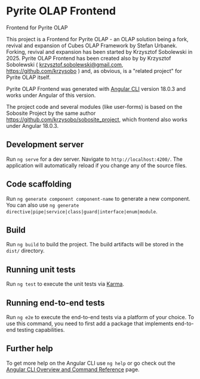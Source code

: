 # Pyrite OLAP Frontend
Frontend for Pyrite OLAP

This project is a Frontend for Pyrite OLAP - an OLAP solution being a fork, revival and expansion of Cubes OLAP Framework by Stefan Urbanek. Forking, revival and expansion has been started by Krzysztof Sobolewski in 2025.
Pyrite OLAP Frontend has been created also by  by Krzysztof Sobolewski ( <krzysztof.sobolewski@gmail.com>, https://github.com/krzysobo ) and, as obvious, is a "related project" for Pyrite OLAP itself.

Pyrite OLAP Frontend was generated with [Angular CLI](https://github.com/angular/angular-cli) version 18.0.3 and works under Angular of this version.

The project code and several modules (like user-forms) is based on the Sobosite Project by the same author https://github.com/krzysobo/sobosite_project, which frontend also works under Angular 18.0.3.


## Development server

Run `ng serve` for a dev server. Navigate to `http://localhost:4200/`. The application will automatically reload if you change any of the source files.

## Code scaffolding

Run `ng generate component component-name` to generate a new component. You can also use `ng generate directive|pipe|service|class|guard|interface|enum|module`.

## Build

Run `ng build` to build the project. The build artifacts will be stored in the `dist/` directory.

## Running unit tests

Run `ng test` to execute the unit tests via [Karma](https://karma-runner.github.io).

## Running end-to-end tests

Run `ng e2e` to execute the end-to-end tests via a platform of your choice. To use this command, you need to first add a package that implements end-to-end testing capabilities.

## Further help

To get more help on the Angular CLI use `ng help` or go check out the [Angular CLI Overview and Command Reference](https://angular.dev/tools/cli) page.
